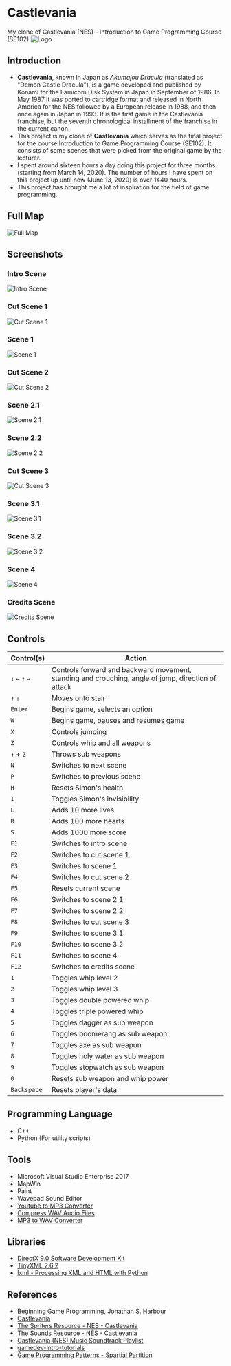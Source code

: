 # Castlevania
My clone of Castlevania (NES) - Introduction to Game Programming Course (SE102)
![Logo](https://github.com/KutieKat/Castlevania/blob/feature/scene-3/Images/Logo.png?raw=true)

## Introduction
- **Castlevania**, known in Japan as *Akumajou Dracula* (translated as "Demon Castle Dracula"), is a game developed and published by Konami for the Famicom Disk System in Japan in September of 1986. In May 1987 it was ported to cartridge format and released in North America for the NES followed by a European release in 1988, and then once again in Japan in 1993. It is the first game in the Castlevania franchise, but the seventh chronological installment of the franchise in the current canon.
- This project is my clone of **Castlevania** which serves as the final project for the course Introduction to Game Programming Course (SE102). It consists of some scenes that were picked from the original game by the lecturer.
- I spent around sixteen hours a day doing this project for three months (starting from March 14, 2020). The number of hours I have spent on this project up until now (June 13, 2020) is over 1440 hours.
- This project has brought me a lot of inspiration for the field of game programming.
## Full Map
![Full Map](https://github.com/KutieKat/Castlevania/blob/feature/scene-3/Images/FullMap.png?raw=true)

## Screenshots
### Intro Scene
![Intro Scene](https://github.com/KutieKat/Castlevania/blob/feature/scene-3/Images/IntroScene.png?raw=true)

### Cut Scene 1
![Cut Scene 1](https://github.com/KutieKat/Castlevania/blob/feature/scene-3/Images/CutScene1.png?raw=true)

### Scene 1
![Scene 1](https://github.com/KutieKat/Castlevania/blob/feature/scene-3/Images/Scene1.png?raw=true)

### Cut Scene 2
![Cut Scene 2](https://github.com/KutieKat/Castlevania/blob/feature/scene-3/Images/CutScene2.png?raw=true)

### Scene 2.1
![Scene 2.1](https://github.com/KutieKat/Castlevania/blob/feature/scene-3/Images/Scene2.1.png?raw=true)

### Scene 2.2
![Scene 2.2](https://github.com/KutieKat/Castlevania/blob/feature/scene-3/Images/Scene2.2.png?raw=true)

### Cut Scene 3
![Cut Scene 3](https://github.com/KutieKat/Castlevania/blob/feature/scene-3/Images/CutScene3.png?raw=true)

### Scene 3.1
![Scene 3.1](https://github.com/KutieKat/Castlevania/blob/feature/scene-3/Images/Scene3.1.png?raw=true)

### Scene 3.2
![Scene 3.2](https://github.com/KutieKat/Castlevania/blob/feature/scene-3/Images/Scene3.2.png?raw=true)

### Scene 4
![Scene 4](https://github.com/KutieKat/Castlevania/blob/feature/scene-3/Images/Scene4.png?raw=true)

### Credits Scene
![Credits Scene](https://github.com/KutieKat/Castlevania/blob/feature/scene-3/Images/CreditsScene.png?raw=true)

## Controls
Control(s) | Action  |
--- | --- |
`↓` `←` `↑` `→` | Controls forward and backward movement, standing and crouching, angle of jump, direction of attack
`↑` `↓` | Moves onto stair 
`Enter` | Begins game, selects an option
`W` | Begins game, pauses and resumes game
`X` | Controls jumping
`Z` | Controls whip and all weapons
`↑` + `Z` | Throws sub weapons
`N` | Switches to next scene
`P` | Switches to previous scene
`H` | Resets Simon's health
`I` | Toggles Simon's invisibility
`L` | Adds 10 more lives
`R` | Adds 100 more hearts
`S` | Adds 1000 more score
`F1` | Switches to intro scene
`F2` | Switches to cut scene 1
`F3` | Switches to scene 1
`F4` | Switches to cut scene 2
`F5` | Resets current scene
`F6` | Switches to scene 2.1
`F7` | Switches to scene 2.2
`F8` | Switches to cut scene 3
`F9` | Switches to scene 3.1
`F10` | Switches to scene 3.2
`F11` | Switches to scene 4
`F12` | Switches to credits scene
`1` | Toggles whip level 2
`2` | Toggles whip level 3
`3` | Toggles double powered whip
`4` | Toggles triple powered whip
`5` | Toggles dagger as sub weapon
`6` | Toggles boomerang as sub weapon
`7` | Toggles axe as sub weapon
`8` | Toggles holy water as sub weapon
`9` | Toggles stopwatch as sub weapon
`0` | Resets sub weapon and whip power
`Backspace` | Resets player's data

## Programming Language
- C++
- Python (For utility scripts)

## Tools
- Microsoft Visual Studio Enterprise 2017
- MapWin
- Paint
- Wavepad Sound Editor
- [Youtube to MP3 Converter](https://ytmp3.cc/en13)
- [Compress WAV Audio Files](https://www.youcompress.com/wav)
- [MP3 to WAV Converter](https://www.media.io/convert/mp3-to-wav.html)

## Libraries
- [DirectX 9.0 Software Development Kit](https://www.microsoft.com/en-us/download/details.aspx?id=6812)
- [TinyXML 2.6.2](https://sourceforge.net/projects/tinyxml/files/tinyxml/2.6.2)
- [lxml - Processing XML and HTML with Python](https://lxml.de)

## References
- Beginning Game Programming, Jonathan S. Harbour
- [Castlevania](https://strategywiki.org/wiki/Castlevania)
- [The Spriters Resource - NES - Castlevania](https://www.spriters-resource.com/nes/cv)
- [The Sounds Resource - NES - Castlevania](https://www.sounds-resource.com/nes/vania/sound/357)
- [Castlevania (NES) Music Soundtrack Playlist](https://www.youtube.com/watch?v=AIu4gRqhdlo&list=PL8475D168894529C1)
- [gamedev-intro-tutorials](https://github.com/dungdna2000)
- [Game Programming Patterns - Spartial Partition](https://gameprogrammingpatterns.com/spatial-partition.html)